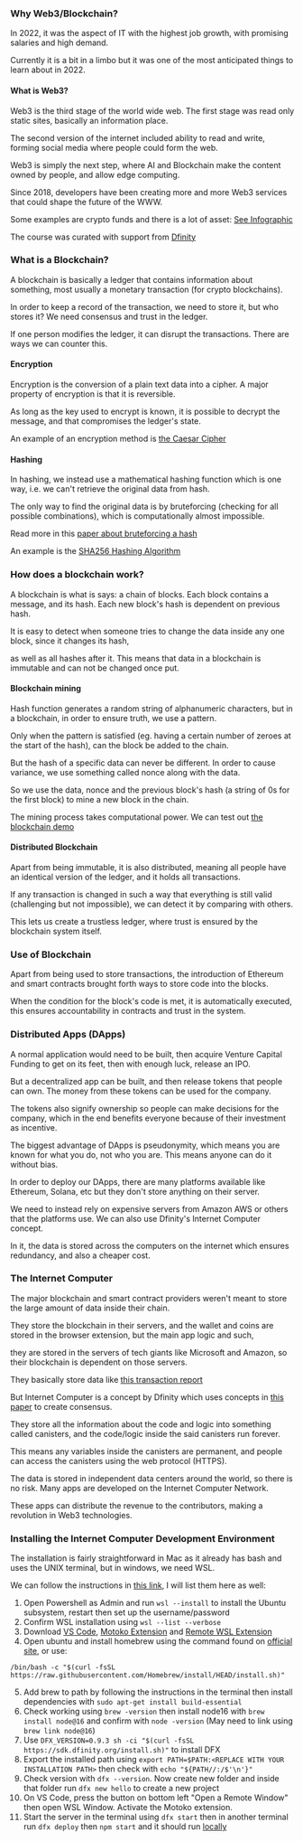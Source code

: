 ### Why Web3/Blockchain?

In 2022, it was the aspect of IT with the highest job growth, with promising salaries and high demand.

Currently it is a bit in a limbo but it was one of the most anticipated things to learn about in 2022.

#### What is Web3?

Web3 is the third stage of the world wide web. The first stage was read only static sites, basically an information place.

The second version of the internet included ability to read and write, forming social media where people could form the web.

Web3 is simply the next step, where AI and Blockchain make the content owned by people, and allow edge computing.

Since 2018, developers have been creating more and more Web3 services that could shape the future of the WWW.

Some examples are crypto funds and there is a lot of asset: [See Infographic](https://cryptofundresearch.com/cryptocurrency-funds-overview-infographic/)

The course was curated with support from [Dfinity](https://dfinity.org/)

### What is a Blockchain?

A blockchain is basically a ledger that contains information about something, most usually a monetary transaction (for crypto blockchains).

In order to keep a record of the transaction, we need to store it, but who stores it? We need consensus and trust in the ledger.

If one person modifies the ledger, it can disrupt the transactions. There are ways we can counter this.

#### Encryption

Encryption is the conversion of a plain text data into a cipher. A major property of encryption is that it is reversible.

As long as the key used to encrypt is known, it is possible to decrypt the message, and that compromises the ledger's state.

An example of an encryption method is [the Caesar Cipher](https://csis.gmu.edu/albanese/labs/caesar_cypher.php)

#### Hashing

In hashing, we instead use a mathematical hashing function which is one way, i.e. we can't retrieve the original data from hash.

The only way to find the original data is by bruteforcing (checking for all possible combinations), which is computationally almost impossible.

Read more in this [paper about bruteforcing a hash](https://eprint.iacr.org/2020/697.pdf)

An example is the [SHA256 Hashing Algorithm](https://www.movable-type.co.uk/scripts/sha256.html)

### How does a blockchain work?

A blockchain is what is says: a chain of blocks. Each block contains a message, and its hash. Each new block's hash is dependent on previous hash.

It is easy to detect when someone tries to change the data inside any one block, since it changes its hash,

as well as all hashes after it. This means that data in a blockchain is immutable and can not be changed once put.

#### Blockchain mining

Hash function generates a random string of alphanumeric characters, but in a blockchain, in order to ensure truth, we use a pattern.

Only when the pattern is satisfied (eg. having a certain number of zeroes at the start of the hash), can the block be added to the chain.

But the hash of a specific data can never be different. In order to cause variance, we use something called nonce along with the data.

So we use the data, nonce and the previous block's hash (a string of 0s for the first block) to mine a new block in the chain.

The mining process takes computational power. We can test out [the blockchain demo](https://guggero.github.io/blockchain-demo/#!/block)

#### Distributed Blockchain

Apart from being immutable, it is also distributed, meaning all people have an identical version of the ledger, and it holds all transactions.

If any transaction is changed in such a way that everything is still valid (challenging but not impossible), we can detect it by comparing with others.

This lets us create a trustless ledger, where trust is ensured by the blockchain system itself.

### Use of Blockchain

Apart from being used to store transactions, the introduction of Ethereum and smart contracts brought forth ways to store code into the blocks.

When the condition for the block's code is met, it is automatically executed, this ensures accountability in contracts and trust in the system.

### Distributed Apps (DApps)

A normal application would need to be built, then acquire Venture Capital Funding to get on its feet, then with enough luck, release an IPO.

But a decentralized app can be built, and then release tokens that people can own. The money from these tokens can be used for the company.

The tokens also signify ownership so people can make decisions for the company, which in the end benefits everyone because of their investment as incentive.

The biggest advantage of DApps is pseudonymity, which means you are known for what you do, not who you are. This means anyone can do it without bias.

In order to deploy our DApps, there are many platforms available like Ethereum, Solana, etc but they don't store anything on their server.

We need to instead rely on expensive servers from Amazon AWS or others that the platforms use. We can also use Dfinity's Internet Computer concept.

In it, the data is stored across the computers on the internet which ensures redundancy, and also a cheaper cost.

### The Internet Computer

The major blockchain and smart contract providers weren't meant to store the large amount of data inside their chain.

They store the blockchain in their servers, and the wallet and coins are stored in the browser extension, but the main app logic and such,

they are stored in the servers of tech giants like Microsoft and Amazon, so their blockchain is dependent on those servers.

They basically store data like [this transaction report](https://etherscan.io/tx/0x674779579a8e456fc1f6c8fdf41ef942eb93001d6b8f5ad6c6c59cbc76bef161)

But Internet Computer is a concept by Dfinity which uses concepts in [this paper](https://dfinity.org/presentations/podc-2022-cr.pdf) to create consensus.

They store all the information about the code and logic into something called canisters, and the code/logic inside the said canisters run forever.

This means any variables inside the canisters are permanent, and people can access the canisters using the web protocol (HTTPS).

The data is stored in independent data centers around the world, so there is no risk. Many apps are developed on the Internet Computer Network.

These apps can distribute the revenue to the contributors, making a revolution in Web3 technologies.

### Installing the Internet Computer Development Environment

The installation is fairly straightforward in Mac as it already has bash and uses the UNIX terminal, but in windows, we need WSL.

We can follow the instructions in [this link](https://docs.google.com/document/d/e/2PACX-1vTNicu-xuf4EiLAehHIqgfpjAnPjzqMGT-xpZVvYaAWNyvzYK_Ceve_me4PVRIxpzH7ea5PAX9NxGwY/pub), I will list them here as well:

1. Open Powershell as Admin and run `wsl --install` to install the Ubuntu subsystem, restart then set up the username/password
2. Confirm WSL installation using `wsl --list --verbose`
3. Download [VS Code](https://www.google.com/url?q=https://code.visualstudio.com/&sa=D&source=editors&ust=1751557485458582&usg=AOvVaw3_hIPpGE38Z2D7rL4COHu7),
   [Motoko Extension](https://www.google.com/url?q=https://marketplace.visualstudio.com/items?itemName%3Ddfinity-foundation.vscode-motoko&sa=D&source=editors&ust=1751557485459250&usg=AOvVaw2r7ldk-EYW0YASEtZifkFN) and
   [Remote WSL Extension](https://www.google.com/url?q=https://marketplace.visualstudio.com/items?itemName%3Dms-vscode-remote.remote-wsl&sa=D&source=editors&ust=1751557485459808&usg=AOvVaw0Gh7BLVhxiHBggauNPX5WN)
4. Open ubuntu and install homebrew using the command found on [official site](https://www.google.com/url?q=https://brew.sh/&sa=D&source=editors&ust=1751557485460929&usg=AOvVaw37JAGfLgBQgTHIQ5dSmbor), or use:

```
/bin/bash -c "$(curl -fsSL https://raw.githubusercontent.com/Homebrew/install/HEAD/install.sh)"
```

5. Add brew to path by following the instructions in the terminal then install dependencies with `sudo apt-get install build-essential`
6. Check working using `brew -version` then install node16 with `brew install node@16` and confirm with `node -version`
   (May need to link using `brew link node@16`)
7. Use `DFX_VERSION=0.9.3 sh -ci "$(curl -fsSL https://sdk.dfinity.org/install.sh)"` to install DFX
8. Export the installed path using `export PATH=$PATH:<REPLACE WITH YOUR INSTALLATION PATH>` then check with `echo "${PATH//:/$'\n'}"`
9. Check version with `dfx --version`. Now create new folder and inside that folder run `dfx new hello` to create a new project
10. On VS Code, press the button on bottom left "Open a Remote Window" then open WSL Window. Activate the Motoko extension.
11. Start the server in the terminal using `dfx start` then in another terminal run `dfx deploy` then `npm start` and it should run [locally](http://localhost:8080)
